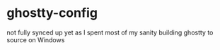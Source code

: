 # ghostty-config

not fully synced up yet as I spent most of my sanity building ghostty to source on Windows
